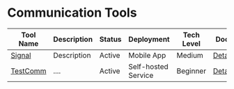 # Communication Tools
| Tool Name | Description | Status | Deployment | Tech Level | Docs |
|-----------|-------------|--------|------------|------------|------|
| [Signal](https://signal.org/) | Description | Active | Mobile App | Medium | [Details](docs/tools/communication/Signal.md) |
| [TestComm](https://www.youtube.com/) | .... | Active | Self-hosted Service | Beginner | [Details](docs/tools/communication/TestComm.md) |
